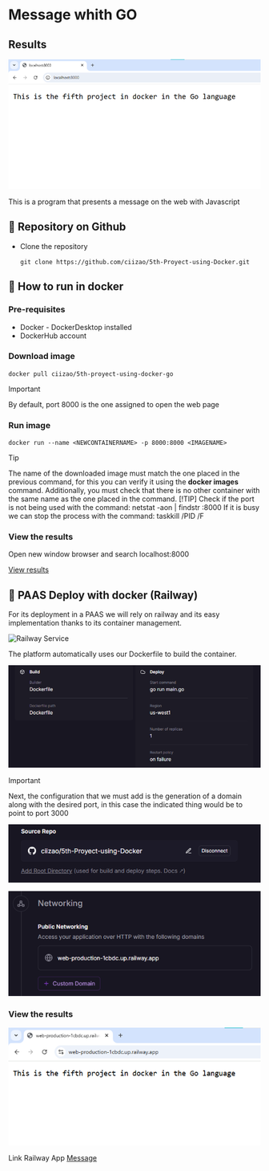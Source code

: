 # Message whith GO
## Results

<p align="center">
    <img src="Public/Images/Resultado.png" alt="Result ">
</p>

This is a program that presents a message on the web with Javascript

## :open_book: Repository on Github
* Clone the repository

    ```
    git clone https://github.com/ciizao/5th-Proyect-using-Docker.git
    ```

## :rocket: How to run in docker
### Pre-requisites
* Docker - DockerDesktop installed
* DockerHub account
### Download image
```
docker pull ciizao/5th-proyect-using-docker-go
```
> [!IMPORTANT]
> By default, port 8000 is the one assigned to open the web page
### Run image
```
docker run --name <NEWCONTAINERNAME> -p 8000:8000 <IMAGENAME>
```
> [!TIP]
> The name of the downloaded image must match the one placed in the previous command, for this you can verify it using the **docker images** command. Additionally, you must check that there is no other container with the same name as the one placed in the command.
> [!TIP]
> Check if the port is not being used with the command: netstat -aon | findstr :8000
> If it is busy we can stop the process with the command: taskkill /PID <PID> /F

### View the results
Open new window browser and search localhost:8000

[View results](#results)

## :light_rail: PAAS Deploy with docker (Railway)
For its deployment in a PAAS we will rely on railway and its easy implementation thanks to its container management. 

![Railway Service](Public/ublic/Images/Railway1.png "Service")

The platform automatically uses our Dockerfile to build the container.

![Build Container](Public/Images/Railway3.png "Build Configuration")

> [!IMPORTANT]
> Next, the configuration that we must add is the generation of a domain along with the desired port, in this case the indicated thing would be to point to port 3000

![Generate Domain](Public/Images/Railway4.png "Domain")

![Generate Domain](./public/Images/Railway2.png "Domain")

### View the results
![Result Railway](Public/Images/RailwayResult.png "Domain")


Link Railway App
[Message](https://web-production-1cbdc.up.railway.app "click for visit")
